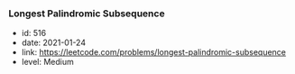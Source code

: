 ### Longest Palindromic Subsequence

* id: 516
* date: 2021-01-24
* link: https://leetcode.com/problems/longest-palindromic-subsequence
* level: Medium
